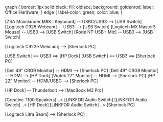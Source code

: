 graph {
  border: 1px solid black;
  fill: oldlace;
  background: goldenrod;
  label: Office Hardware;
  }
edge { label-color: green; color: blue; }

[ZSA Moonlander MRK I Keyboard] -- USBC/USB3 --> [USB Switch]
[Logitech C925 Webcam] -- USB3 --> [USB Switch]
[Logitech MX Master3 Mouse] -- USB3 --> [USB Switch]
[Rode NT-USB+ Mic] -- USB3 --> [USB Switch]

[Logitech C922e Webcam] --> [Sherlock PC]

[USB Switch] == USB3 ==> [HP Dock]
[USB Switch] == USB3 ==> [Sherlock PC]

[Dell 49" CRG9 Monitor] -- HDMI --> [Sherlock PC]
[Dell 49" CRG9 Monitor] -- HDMI --> [HP Dock]
[Viotek 27" Monitor] -- HDMI --> [Sherlock PC]
[HP 22" Monitor] -- HDMI/USBC --> [Sherlock PC]

[HP Dock] -- Thunderbolt --> [MacBook M3 Pro]

[Creative T100 Speakers] ..> [LiNKFOR Audio Switch]
[LiNKFOR Audio Switch] ..> [HP Dock]
[LiNKFOR Audio Switch] ..> [Sherlock PC]


[Logitech Litra Beam] --> [Sherlock PC]
